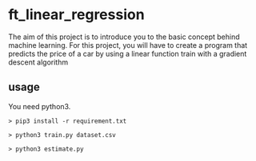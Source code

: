 # ft_linear_regression

The aim of this project is to introduce you to the basic concept behind machine learning.
For this project, you will have to create a program that predicts the price of a car
by using a linear function train with a gradient descent algorithm

## usage

You need python3.
```
> pip3 install -r requirement.txt
```

```
> python3 train.py dataset.csv
```

```
> python3 estimate.py
```
